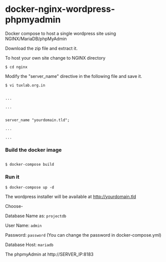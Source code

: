 # docker-nginx-wordpress-phpmyadmin
Docker compose to host a single wordpress site using NGINX/MariaDB/phpMyAdmin

Download the zip file and extract it. 

To host your own site change to NGINX directory

````
$ cd nginx
````

Modify the "server_name" directive in the following file and save it.

````
$ vi tuxlab.org.in


...

...


server_name "yourdomain.tld";

...

...

````
### Build the docker image
````

$ docker-compose build

````

### Run it

````
$ docker-compose up -d
````
The wordpress installer will be available at http://yourdomain.tld

Choose-

Database Name as: ````projectdb````

User Name: ````admin````

Password: ````password```` (You can change the password in docker-compose.yml)

Database Host: ````mariadb````



The phpmyAdmin at http://SERVER_IP:8183
